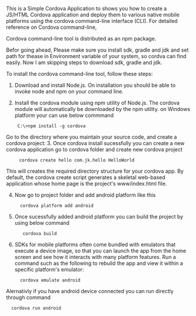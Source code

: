 This is a Simple Cordova Application to shows you how to create a JS/HTML Cordova application and deploy them to 
various native mobile platforms using the cordova command-line interface (CLI). For detailed reference on Cordova command-line,

Cordova command-line tool is distributed as an npm package.

Befor going ahead, Please make sure you install sdk, gradle and jdk and set path for thease in Environment variable of your system, so cordva can find easily. Now I am skipping steps to download sdk, gradle and jdk.

To install the cordova command-line tool, follow these steps:
1. Download and install Node.js. On installation you should be able to invoke node and npm on your command line.
2. Install the cordova module using npm utility of Node.js. The cordova module will automatically be downloaded by the npm utility.
on Windows platform your can use below commmand 

        C:\>npm install -g cordova
      
Go to the directory where you maintain your source code, and create a cordova project:
3. Once cordova install sucessfully you can create a new cordova application go to cordova folder and create new cordova project
   
         cordova create hello com.jk.hello HelloWorld
   
   
   This will creates the required directory structure for your cordova app. By default, the cordova create script generates a skeletal web-based application whose home page is the project's www/index.html file.

4. Now go to project folder and add android platform like this

         cordova platform add android
    
5. Once sucessfully added android platform you can build the project by using below command

          cordova build
    
6. SDKs for mobile platforms often come bundled with emulators that execute a device image, so that you can launch the app from the home screen and see how it interacts with many platform features. Run a command such as the following to rebuild the app and view it within a specific platform's emulator:
  
         cordova emulate android
    
  Alernativly if you have android device connected you can run directly through command 
  
      cordova run android
      
      
